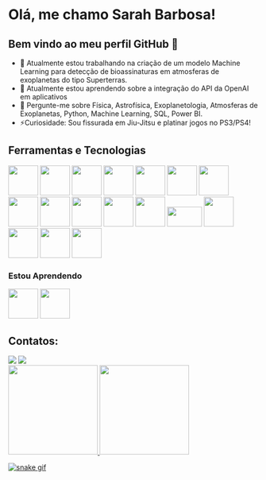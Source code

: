 # Olá, me chamo Sarah Barbosa!
## Bem vindo ao meu perfil GitHub 👋

- 🔭 Atualmente estou trabalhando na criação de um modelo Machine Learning para detecção de bioassinaturas em atmosferas de exoplanetas do tipo Superterras.
- 🌱 Atualmente estou aprendendo sobre a integração do API da OpenAI em aplicativos 
- 💬 Pergunte-me sobre Física, Astrofísica, Exoplanetologia, Atmosferas de Exoplanetas, Python, Machine Learning, SQL, Power BI.
- ⚡Curiosidade: Sou fissurada em Jiu-Jitsu e platinar jogos no PS3/PS4!

## Ferramentas e Tecnologias
<img loading="lazy" src="https://cdn.jsdelivr.net/gh/devicons/devicon/icons/inkscape/inkscape-plain.svg" width="60" height="60"/> <img loading="lazy" src="https://cdn.jsdelivr.net/gh/devicons/devicon/icons/latex/latex-original.svg" width="60" height="60"/> <img loading="lazy" src="https://cdn.jsdelivr.net/gh/devicons/devicon/icons/mysql/mysql-original.svg" width="60" height="60"/> <img loading="lazy" src="https://cdn.jsdelivr.net/gh/devicons/devicon/icons/postgresql/postgresql-original.svg" width="60" height="60"/> <img loading="lazy" src="https://cdn.jsdelivr.net/gh/devicons/devicon/icons/vscode/vscode-original.svg" width="60" height="60"/> <img loading="lazy" src="https://cdn.jsdelivr.net/gh/devicons/devicon/icons/python/python-original.svg" width="60" height="60"/> <img loading="lazy" src="https://cdn.jsdelivr.net/gh/devicons/devicon/icons/jupyter/jupyter-original-wordmark.svg" width="60" height="60"/> <img loading="lazy" src="https://cdn.jsdelivr.net/gh/devicons/devicon/icons/numpy/numpy-original.svg" width="60" height="60"/> <img loading="lazy" src="https://cdn.jsdelivr.net/gh/devicons/devicon/icons/pandas/pandas-original.svg" width="60" height="60"/> <img loading="lazy" src="https://upload.wikimedia.org/wikipedia/commons/thumb/8/84/Matplotlib_icon.svg/2048px-Matplotlib_icon.svg.png" width="60" height="60"/> <img loading="lazy" src="https://seaborn.pydata.org/_images/logo-mark-lightbg.svg" width="60" height="60"/>  <img loading="lazy" src= "https://cdn.icon-icons.com/icons2/2699/PNG/512/plot_ly_logo_icon_168902.png" width="60" height="60"/> <img loading="lazy" src= "https://upload.wikimedia.org/wikipedia/commons/thumb/0/05/Scikit_learn_logo_small.svg/2560px-Scikit_learn_logo_small.svg.png" width="70" height="40"/> <img loading="lazy" src="https://cdn.jsdelivr.net/gh/devicons/devicon/icons/tensorflow/tensorflow-original.svg" width="60" height="60"/> <img loading="lazy" src= "https://www.astropy.org/images/astropy_brandmark.png" width="60" height="60"/> <img loading="lazy" src="https://cdn.jsdelivr.net/gh/devicons/devicon/icons/r/r-original.svg" width="60" height="60"/> <img loading="lazy" src="https://cdn.jsdelivr.net/gh/devicons/devicon/icons/rstudio/rstudio-original.svg" width="60" height="60"/> 

### Estou Aprendendo

<img loading="lazy" src="https://cdn.jsdelivr.net/gh/devicons/devicon/icons/git/git-original.svg" width="60" height="60"/> <img loading="lazy" src="https://cdn.jsdelivr.net/gh/devicons/devicon/icons/docker/docker-original.svg" width="60" height="60"/> 

## Contatos:

<div>
<a href = "mailto:sarah@fisica.ufc.br"><img loading="lazy" src="https://img.shields.io/badge/Gmail-D14836?style=for-the-badge&logo=gmail&logoColor=white" target="_blank"></a>
<a href="https://www.linkedin.com/in/sarah-aroucha-barbosa/" target="_blank"><img loading="lazy" src="https://img.shields.io/badge/-LinkedIn-%230077B5?style=for-the-badge&logo=linkedin&logoColor=white" target="_blank"></a>   
</div>

<div>
<a href="https://github.com/SarahBarbosa">
<img loading="lazy" height="180em" src="https://github-readme-stats-git-masterrstaa-rickstaa.vercel.app/api/top-langs/?username=SarahBarbosa&layout=compact&langs_count=7&theme=dracula"/>
<img loading="lazy" height="180em" src="https://github-readme-stats-git-masterrstaa-rickstaa.vercel.app/api?username=SarahBarbosa&show_icons=true&theme=dracula&include_all_commits=true&count_private=true"/>
</div>

![snake gif](https://github.com/SarahBarbosa/SarahBarbosa/blob/output/github-contribution-grid-snake.svg)

